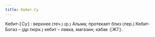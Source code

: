 ```yaml
---
title: Кебит-Су
---
```


Кебит-⟦Су⟧
: верхнее ⦅теч.⦆ ⦅р.⦆ Альма; протекает близ ⦅пер.⦆ Кебит-Богаз – ⦅др.тюрк.⦆ кебит – лавка, магазин; кабак ⦃Ж7⦄.
